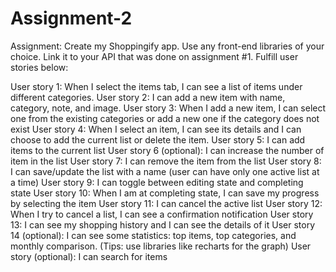 # Assignment-2
Assignment: Create my Shoppingify app. Use any front-end libraries of your choice. Link it to your API that was done on assignment #1. Fulfill user stories below:

User story 1: When I select the items tab, I can see a list of items under different categories.
User story 2: I can add a new item with name, category, note, and image.
User story 3: When I add a new item, I can select one from the existing categories or add a new one if the category does not exist
User story 4: When I select an item, I can see its details and I can choose to add the current list or delete the item.
User story 5: I can add items to the current list
User story 6 (optional): I can increase the number of item in the list
User story 7: I can remove the item from the list
User story 8: I can save/update the list with a name (user can have only one active list at a time)
User story 9: I can toggle between editing state and completing state
User story 10: When I am at completing state, I can save my progress by selecting the item
User story 11: I can cancel the active list
User story 12: When I try to cancel a list, I can see a confirmation notification
User story 13: I can see my shopping history and I can see the details of it
User story 14 (optional): I can see some statistics: top items, top categories, and monthly comparison. (Tips: use libraries like recharts for the graph)
User story (optional): I can search for items